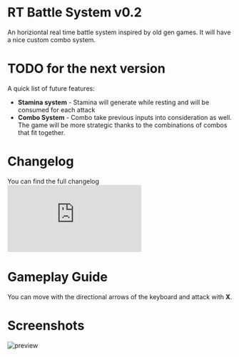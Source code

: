 # RT Battle System v0.2

An horiziontal real time battle system inspired by old gen games.
It will have a nice custom combo system.

# TODO for the next version

A quick list of future features:
- **Stamina system** - Stamina will generate while resting and will be consumed for each attack
- **Combo System** - Combo take previous inputs into consideration as well. The game will be more strategic thanks to the combinations of combos that fit together.

# Changelog

You can find the full changelog ![here](https://github.com/SalvM/RT-Battle-System/blob/main/changelog.md)
# Gameplay Guide

You can move with the directional arrows of the keyboard and attack with **X**.

# Screenshots

![preview](https://i.imgur.com/P1dMJzJ.png)
